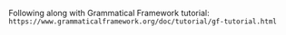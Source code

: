 Following along with Grammatical Framework tutorial:
`https://www.grammaticalframework.org/doc/tutorial/gf-tutorial.html`
